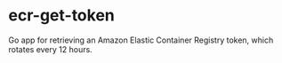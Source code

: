 # ecr-get-token
Go app for retrieving an Amazon Elastic Container Registry token, which rotates every 12 hours.

